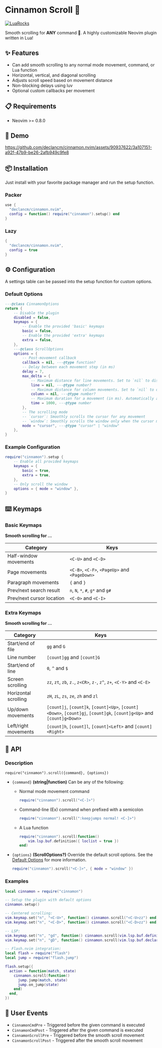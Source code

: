 <!-- panvimdoc-ignore-start -->

# Cinnamon Scroll 🍥

[![LuaRocks](https://img.shields.io/luarocks/v/declancm/cinnamon.nvim?logo=lua&color=purple)](https://luarocks.org/modules/declancm/cinnamon.nvim)

Smooth scrolling for __ANY__ command 🤯. A highly
customizable Neovim plugin written in Lua!

<!-- panvimdoc-ignore-end -->

## ✨ Features

* Can add smooth scrolling to any normal mode movement, command, or Lua function
* Horizontal, vertical, and diagonal scrolling
* Adjusts scroll speed based on movement distance
* Non-blocking delays using luv
* Optional custom callbacks per movement

## 📋 Requirements

* Neovim >= 0.8.0

<!-- panvimdoc-ignore-start -->

## 🎥 Demo

https://github.com/declancm/cinnamon.nvim/assets/90937622/3a107151-a92f-47b9-be26-2afb949c9fe8

<!-- panvimdoc-ignore-end -->

## 📦 Installation

Just install with your favorite package manager and run the setup function.

### Packer

```lua
use {
  "declancm/cinnamon.nvim",
  config = function() require("cinnamon").setup() end
}
```

### Lazy

```lua
{
  "declancm/cinnamon.nvim",
  config = true
}
```

## ⚙️ Configuration

A settings table can be passed into the setup function for custom options.

### Default Options

```lua
---@class CinnamonOptions
return {
    -- Disable the plugin
    disabled = false,
    keymaps = {
        -- Enable the provided 'basic' keymaps
        basic = false,
        -- Enable the provided 'extra' keymaps
        extra = false,
    },
    ---@class ScrollOptions
    options = {
        -- Post-movement callback
        callback = nil, ---@type function?
        -- Delay between each movement step (in ms)
        delay = 7,
        max_delta = {
            -- Maximum distance for line movements. Set to `nil` to disable
            line = nil, ---@type number?
            -- Maximum distance for column movements. Set to `nil` to disable
            column = nil, ---@type number?
            -- Maximum duration for a movement (in ms). Automatically adjusts the step delay
            time = 1000, ---@type number
        },
        -- The scrolling mode
        -- `cursor`: Smoothly scrolls the cursor for any movement
        -- `window`: Smoothly scrolls the window only when the cursor moves out of view
        mode = "cursor", ---@type "cursor" | "window"
    },
}
```

### Example Configuration

```lua
require("cinnamon").setup {
    -- Enable all provided keymaps
    keymaps = {
        basic = true,
        extra = true,
    },
    -- Only scroll the window
    options = { mode = "window" },
}
```

## ⌨️ Keymaps

### Basic Keymaps

**Smooth scrolling for ...**

| Category | Keys |
|-|-|
| Half-window movements     | `<C-U>` and `<C-D>` |
| Page movements            | `<C-B>`, `<C-F>`, `<PageUp>` and `<PageDown>` |
| Paragraph movements       | `{` and `}` |
| Prev/next search result   | `n`, `N`, `*`, `#`, `g*` and `g#` |
| Prev/next cursor location | `<C-O>` and `<C-I>` |

### Extra Keymaps

**Smooth scrolling for ...**

| Category | Keys |
|-|-|
| Start/end of file    | `gg` and `G` |
| Line number          | `[count]gg` and `[count]G` |
| Start/end of line    | `0`, `^` and `$` |
| Screen scrolling     | `zz`, `zt`, `zb`, `z.`, `z<CR>`, `z-`, `z^`, `z+`, `<C-Y>` and `<C-E>` |
| Horizontal scrolling | `zH`, `zL`, `zs`, `ze`, `zh` and `zl` |
| Up/down movements    | `[count]j`,  `[count]k`,  `[count]<Up>`,  `[count]<Down>`, `[count]gj`, `[count]gk`, `[count]g<Up>`  and `[count]g<Down>` |
| Left/right movements | `[count]h`,  `[count]l`,  `[count]<Left>` and `[count]<Right>` |

## 🔌 API

### Description

`require("cinnamon").scroll({command}, {options})`

* `{command}` __(string|function)__ Can be any of the following:
  * Normal mode movement command

    ```lua
    require("cinnamon").scroll("<C-]>")
    ```

  * Command-line (Ex) command when prefixed with a semicolon

    ```lua
    require("cinnamon").scroll(":keepjumps normal! <C-]>")
    ```

  * A Lua function

    ```lua
    require("cinnamon").scroll(function()
        vim.lsp.buf.definition({ loclist = true })
    end)
    ```

* `{options}` __(ScrollOptions?)__ Override the default scroll options.
See the [Default Options](#default-options) for more information.

    ```lua
    require("cinnamon").scroll("<C-]>", { mode = "window" })
    ```

### Examples

```lua
local cinnamon = require("cinnamon")

-- Setup the plugin with default options
cinnamon.setup()

-- Centered scrolling:
vim.keymap.set("n", "<C-U>", function() cinnamon.scroll("<C-U>zz") end)
vim.keymap.set("n", "<C-D>", function() cinnamon.scroll("<C-D>zz") end)

-- LSP:
vim.keymap.set("n", "gd", function() cinnamon.scroll(vim.lsp.buf.definition) end)
vim.keymap.set("n", "gD", function() cinnamon.scroll(vim.lsp.buf.declaration) end)

-- Flash.nvim integration:
local flash = require("flash")
local jump = require("flash.jump")

flash.setup({
  action = function(match, state)
    cinnamon.scroll(function()
      jump.jump(match, state)
      jump.on_jump(state)
    end)
  end,
})
```

## 📅 User Events

- `CinnamonCmdPre` - Triggered before the given command is executed
- `CinnamonCmdPost` - Triggered after the given command is executed
- `CinnamonScrollPre` - Triggered before the smooth scroll movement
- `CinnamonScrollPost` - Triggered after the smooth scroll movement
